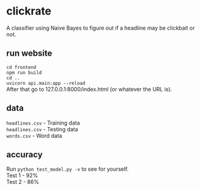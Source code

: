 # clickrate

A classifier using Naive Bayes to figure out if
a headline may be clickbait or not.

## run website
`cd frontend` <br>
`npm run build` <br>
`cd ..` <br>
`uvicorn api.main:app --reload` <br>
After that go to 127.0.0.1:8000/index.html (or whatever the URL is).

## data
`headlines.csv` - Training data <br>
`headlines.csv` - Testing data <br>
`words.csv` - Word data

## accuracy
Run `python test_model.py -v` to see for yourself.<br>
Test 1 - 92%<br>
Test 2 - 86%
